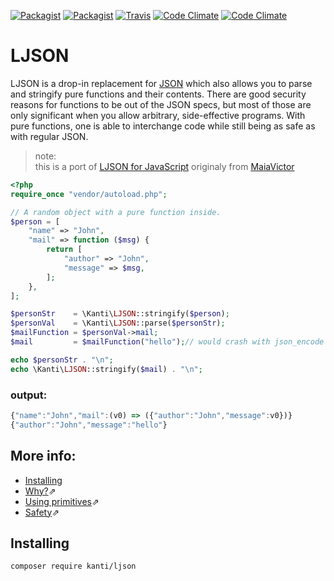 [![Packagist](https://img.shields.io/packagist/v/Kanti/ljson.svg?style=flat-square)](https://packagist.org/packages/kanti/ljson)
[![Packagist](https://img.shields.io/packagist/l/kanti/ljson.svg?style=flat-square)](https://www.gnu.org/licenses/gpl-2.0.html)
[![Travis](https://img.shields.io/travis/Kanti/LJSON.svg?style=flat-square)](https://travis-ci.org/Kanti/LJSON/)
[![Code Climate](https://img.shields.io/codeclimate/github/Kanti/LJSON.svg?style=flat-square)](https://codeclimate.com/github/Kanti/LJSON)
[![Code Climate](https://img.shields.io/codeclimate/coverage/github/Kanti/LJSON.svg?style=flat-square)](https://codeclimate.com/github/Kanti/LJSON/coverage)
# LJSON

LJSON is a drop-in replacement for [JSON](http://www.json.org) which also allows you to parse and stringify pure functions and their contents. There are good security reasons for functions to be out of the JSON specs, but most of those are only significant when you allow arbitrary, side-effective programs. With pure functions, one is able to interchange code while still being as safe as with regular JSON.

> note: <br> this is a port of [LJSON for JavaScript](https://github.com/MaiaVictor/LJSON) originaly from [MaiaVictor](https://github.com/MaiaVictor)

````php
<?php
require_once "vendor/autoload.php";

// A random object with a pure function inside.
$person = [
    "name" => "John",
    "mail" => function ($msg) {
        return [
            "author" => "John",
            "message" => $msg,
        ];
    },
];

$personStr    = \Kanti\LJSON::stringify($person);
$personVal    = \Kanti\LJSON::parse($personStr);
$mailFunction = $personVal->mail;
$mail         = $mailFunction("hello");// would crash with json_encode

echo $personStr . "\n";
echo \Kanti\LJSON::stringify($mail) . "\n";
````

### output:
````js
{"name":"John","mail":(v0) => ({"author":"John","message":v0})}
{"author":"John","message":"hello"}
````

## More info:
- [Installing](#installing)
- <a href="https://github.com/MaiaVictor/LJSON#why" target="_blank">Why?</a>⇗
- <a href="https://github.com/MaiaVictor/LJSON#using-primitives" target="_blank">Using primitives</a>⇗
- <a href="https://github.com/MaiaVictor/LJSON#safety" target="_blank">Safety</a>⇗

## Installing

````batch
composer require kanti/ljson
````
